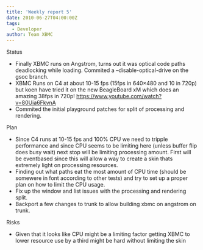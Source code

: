 ```yaml
---
title: 'Weekly report 5'
date: 2010-06-27T04:00:00Z
tags:
  - Developer
author: Team XBMC
---
```

Status

 
 * Finally XBMC runs on Angstrom, turns out it was optical code paths deadlocking while loading. Commited a –disable-optical-drive on the gsoc branch.
 * XBMC Runs on C4 at about 10-15 fps (15fps in 640×480 and 10 in 720p) but koen have tried it on the new BeagleBoard xM which does an amazing 38fps in 720p! <https://www.youtube.com/watch?v=80Uia6FkvnA>
 * Commited the initial playground patches for split of processing and rendering.
 
 Plan

 
 * Since C4 runs at 10-15 fps and 100% CPU we need to tripple performance and since CPU seems to be limiting here (unless buffer flip does busy wait) next stop will be limiting processing amount. First will be eventbased since this will allow a way to create a skin thats extremely light on processing resources.
 * Finding out what paths eat the most amount of CPU time (should be somewere in font according to other tests) and try to set up a proper plan on how to limit the CPU usage.
 * Fix up the window and list issues with the processing and rendering split.
 * Backport a few changes to trunk to allow building xbmc on angstrom on trunk.
 
 Risks

 
 * Given that it looks like CPU might be a limiting factor getting XBMC to lower resource use by a third might be hard without limiting the skin
 
 